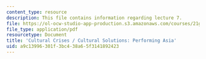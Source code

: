 ```yaml
---
content_type: resource
description: This file contains information regarding lecture 7.
file: https://ol-ocw-studio-app-production.s3.amazonaws.com/courses/21g-067j-cultural-performances-of-asia-fall-2005/a9c13996301f3bc438a65f3141892423_MIT21G_067JF05_l7taktoyo.pdf
file_type: application/pdf
resourcetype: Document
title: 'Cultural Crises / Cultural Solutions: Performing Asia'
uid: a9c13996-301f-3bc4-38a6-5f3141892423
---
```

